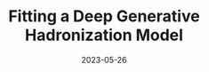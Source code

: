 ---
title: "Fitting a Deep Generative Hadronization Model"
date: 2023-05-26
venue: arxiv:2305.17169
link: https://arxiv.org/abs/2305.17169
inspire_id: 2663239
---